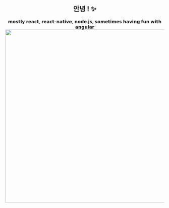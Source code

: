 <h2 align="center"> 안녕 ! ✨</h2>

<!-- <p align="center">
   <img src="https://i.imgur.com/4HKfnAn.png" width="150" />
   <img src="https://i.imgur.com/0gJo9yY.png" width="150" />
   <img src="https://i.imgur.com/w8F4apl.png" width="150" />
   <img src="https://i.imgur.com/c3eg0DH.png" width="150" />
</p> -->


<p align="center">
   𝗺𝗼𝘀𝘁𝗹𝘆 𝗿𝗲𝗮𝗰𝘁, 𝗿𝗲𝗮𝗰𝘁-𝗻𝗮𝘁𝗶𝘃𝗲, 𝗻𝗼𝗱𝗲.𝗷𝘀, 𝘀𝗼𝗺𝗲𝘁𝗶𝗺𝗲𝘀 𝗵𝗮𝘃𝗶𝗻𝗴 𝗳𝘂𝗻 𝘄𝗶𝘁𝗵 𝗮𝗻𝗴𝘂𝗹𝗮𝗿
   <img src="https://media.giphy.com/media/MTqDQqionCih6rwTh5/giphy.gif" width="550" />
</p>
